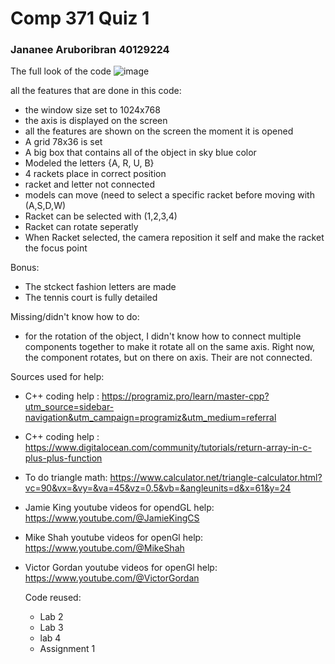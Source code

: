 # Comp 371 Quiz 1
### Jananee Aruboribran 40129224


The full look of the code 
![image](https://github.com/BunnyPrince/371/assets/71982648/084e9ee6-0685-4c58-b518-d76053c8e886)

all the features that are done in this code:
- the window size set to 1024x768
- the axis is displayed on the screen
- all the features are shown on the screen the moment it is opened
- A grid 78x36 is set
- A big box that contains all of the object in sky blue color
- Modeled the letters {A, R, U, B}
- 4 rackets place in correct position
- racket and letter not connected
- models can move (need to select a specific racket before moving with (A,S,D,W)
- Racket can be selected with (1,2,3,4)
- Racket can rotate seperatly
- When Racket selected, the camera reposition it self and make the racket the focus point

Bonus:
- The stckect fashion letters are made
- The tennis court is fully detailed

Missing/didn't know how to do:
- for the rotation of the object, I didn't know how to connect multiple components together to
  make it rotate all on the same axis. Right now, the component rotates, but on there on axis.
  Their are not connected.


Sources used for help:
- C++ coding help : https://programiz.pro/learn/master-cpp?utm_source=sidebar-navigation&utm_campaign=programiz&utm_medium=referral
- C++ coding help : https://www.digitalocean.com/community/tutorials/return-array-in-c-plus-plus-function
- To do triangle math: https://www.calculator.net/triangle-calculator.html?vc=90&vx=&vy=&va=45&vz=0.5&vb=&angleunits=d&x=61&y=24
- Jamie King youtube videos for opendGL help: https://www.youtube.com/@JamieKingCS
- Mike Shah youtube videos for openGl help: https://www.youtube.com/@MikeShah
- Victor Gordan youtube videos for openGl help: https://www.youtube.com/@VictorGordan

  Code reused:
  - Lab 2
  - Lab 3
  - lab 4
  - Assignment 1
 
